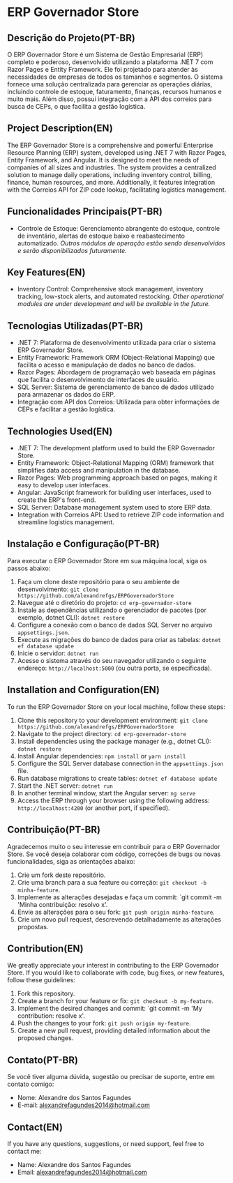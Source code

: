 # ERP Governador Store

## Descrição do Projeto(PT-BR)
O ERP Governador Store é um Sistema de Gestão Empresarial (ERP) completo e poderoso, desenvolvido utilizando a plataforma .NET 7 com Razor Pages e Entity Framework.
Ele foi projetado para atender às necessidades de empresas de todos os tamanhos e segmentos.
O sistema fornece uma solução centralizada para gerenciar as operações diárias, incluindo controle de estoque, faturamento, finanças, recursos humanos e muito mais.
Além disso, possui integração com a API dos correios para busca de CEPs, o que facilita a gestão logística.

## Project Description(EN)
The ERP Governador Store is a comprehensive and powerful Enterprise Resource Planning (ERP) system, developed using .NET 7 with Razor Pages, Entity Framework, and Angular. It is designed to meet the needs of companies of all sizes and industries. The system provides a centralized solution to manage daily operations, including inventory control, billing, finance, human resources, and more. Additionally, it features integration with the Correios API for ZIP code lookup, facilitating logistics management.

## Funcionalidades Principais(PT-BR)
- Controle de Estoque: Gerenciamento abrangente do estoque, controle de inventário, alertas de estoque baixo e reabastecimento automatizado.
*Outros módulos de operação estão sendo desenvolvidos e serão disponibilizados futuramente.*

## Key Features(EN)
- Inventory Control: Comprehensive stock management, inventory tracking, low-stock alerts, and automated restocking.
*Other operational modules are under development and will be available in the future.*

## Tecnologias Utilizadas(PT-BR)
- .NET 7: Plataforma de desenvolvimento utilizada para criar o sistema ERP Governador Store.
- Entity Framework: Framework ORM (Object-Relational Mapping) que facilita o acesso e manipulação de dados no banco de dados.
- Razor Pages: Abordagem de programação web baseada em páginas que facilita o desenvolvimento de interfaces de usuário.
- SQL Server: Sistema de gerenciamento de banco de dados utilizado para armazenar os dados do ERP.
- Integração com API dos Correios: Utilizada para obter informações de CEPs e facilitar a gestão logística.

## Technologies Used(EN)
- .NET 7: The development platform used to build the ERP Governador Store.
- Entity Framework: Object-Relational Mapping (ORM) framework that simplifies data access and manipulation in the database.
- Razor Pages: Web programming approach based on pages, making it easy to develop user interfaces.
- Angular: JavaScript framework for building user interfaces, used to create the ERP's front-end.
- SQL Server: Database management system used to store ERP data.
- Integration with Correios API: Used to retrieve ZIP code information and streamline logistics management.

## Instalação e Configuração(PT-BR)
Para executar o ERP Governador Store em sua máquina local, siga os passos abaixo:
1. Faça um clone deste repositório para o seu ambiente de desenvolvimento: `git clone https://github.com/alexandrefgs/ERPGovernadorStore`
2. Navegue até o diretório do projeto: `cd erp-governador-store`
3. Instale as dependências utilizando o gerenciador de pacotes (por exemplo, dotnet CLI): `dotnet restore`
4. Configure a conexão com o banco de dados SQL Server no arquivo `appsettings.json`.
5. Execute as migrações do banco de dados para criar as tabelas: `dotnet ef database update`
6. Inicie o servidor: `dotnet run`
7. Acesse o sistema através do seu navegador utilizando o seguinte endereço: `http://localhost:5000` (ou outra porta, se especificada).

## Installation and Configuration(EN)
To run the ERP Governador Store on your local machine, follow these steps:
1. Clone this repository to your development environment: `git clone https://github.com/alexandrefgs/ERPGovernadorStore`
2. Navigate to the project directory: `cd erp-governador-store`
3. Install dependencies using the package manager (e.g., dotnet CLI): `dotnet restore`
4. Install Angular dependencies: `npm install` or `yarn install`
5. Configure the SQL Server database connection in the `appsettings.json` file.
6. Run database migrations to create tables: `dotnet ef database update`
7. Start the .NET server: `dotnet run`
8. In another terminal window, start the Angular server: `ng serve`
9. Access the ERP through your browser using the following address: `http://localhost:4200` (or another port, if specified).

## Contribuição(PT-BR)
Agradecemos muito o seu interesse em contribuir para o ERP Governador Store. Se você deseja colaborar com código, correções de bugs ou novas funcionalidades, siga as orientações abaixo:
1. Crie um fork deste repositório.
2. Crie uma branch para a sua feature ou correção: `git checkout -b minha-feature`.
3. Implemente as alterações desejadas e faça um commit: `git commit -m 'Minha contribuição: resolvo x'.
4. Envie as alterações para o seu fork: `git push origin minha-feature`.
5. Crie um novo pull request, descrevendo detalhadamente as alterações propostas.

## Contribution(EN)
We greatly appreciate your interest in contributing to the ERP Governador Store. If you would like to collaborate with code, bug fixes, or new features, follow these guidelines:
1. Fork this repository.
2. Create a branch for your feature or fix: `git checkout -b my-feature`.
3. Implement the desired changes and commit: `git commit -m 'My contribution: resolve x'.
4. Push the changes to your fork: `git push origin my-feature`.
5. Create a new pull request, providing detailed information about the proposed changes.


## Contato(PT-BR)
Se você tiver alguma dúvida, sugestão ou precisar de suporte, entre em contato comigo:
- Nome: Alexandre dos Santos Fagundes
- E-mail: alexandrefagundes2014@hotmail.com

## Contact(EN)
If you have any questions, suggestions, or need support, feel free to contact me:
- Name: Alexandre dos Santos Fagundes
- Email: alexandrefagundes2014@hotmail.com
